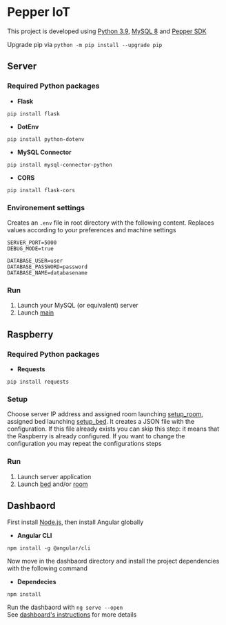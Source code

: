# Pepper IoT
This project is developed using [Python 3.9](https://www.python.org/downloads), [MySQL 8](https://www.mysql.com/downloads/) and [Pepper SDK](https://qisdk.softbankrobotics.com/sdk/doc/pepper-sdk/index.html)

Upgrade pip via `python -m pip install --upgrade pip`

## Server

### Required Python packages
- **Flask**
```
pip install flask
```
- **DotEnv**
```
pip install python-dotenv
```
- **MySQL Connector**
```
pip install mysql-connector-python
```

- **CORS**
```
pip install flask-cors
```

### Environement settings
Creates an `.env` file in root directory with the following content. Replaces values according to your preferences and machine settings
```
SERVER_PORT=5000
DEBUG_MODE=true

DATABASE_USER=user
DATABASE_PASSWORD=password
DATABASE_NAME=databasename
```

### Run
1. Launch your MySQL (or equivalent) server
2. Launch [main](server/main.py)

## Raspberry

### Required Python packages
- **Requests**
```
pip install requests
```

### Setup
Choose server IP address and assigned room launching [setup_room](raspberry/setup_room.py), assigned bed launching [setup_bed](raspberry/setup_room.py). It creates a JSON file with the configuration. If this file already exists you can skip this step: it means that the Raspberry is already configured. If you want to change the configuration you may repeat the configurations steps

### Run
1. Launch server application
2. Launch [bed](raspberry/bed.py) and/or [room](raspberry/room.py)

## Dashbaord
First install [Node.js](https://nodejs.org/dist/v14.15.4/node-v14.15.4-x64.msi), then install Angular globally

- **Angular CLI**
```
npm install -g @angular/cli
```

Now move in the dashbaord directory and install the project dependencies with the following command

- **Dependecies**
```
npm install
```

Run the dashbaord with `ng serve --open`<br>
See [dashboard's instructions](dashboard/README.md) for more details
